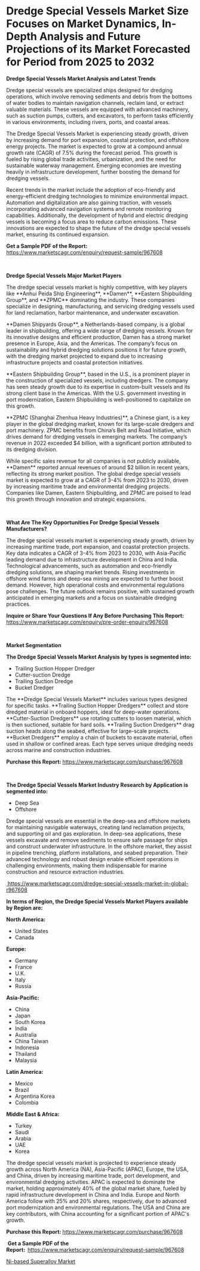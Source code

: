 <p><h1>Dredge Special Vessels Market Size Focuses on Market Dynamics, In-Depth Analysis and Future Projections of its Market Forecasted for Period from 2025 to 2032</h1></p><p><strong>Dredge Special Vessels Market Analysis and Latest Trends</strong></p>
<p><p>Dredge special vessels are specialized ships designed for dredging operations, which involve removing sediments and debris from the bottoms of water bodies to maintain navigation channels, reclaim land, or extract valuable materials. These vessels are equipped with advanced machinery, such as suction pumps, cutters, and excavators, to perform tasks efficiently in various environments, including rivers, ports, and coastal areas.</p><p>The Dredge Special Vessels Market is experiencing steady growth, driven by increasing demand for port expansion, coastal protection, and offshore energy projects. The market is expected to grow at a compound annual growth rate (CAGR) of 7.5% during the forecast period. This growth is fueled by rising global trade activities, urbanization, and the need for sustainable waterway management. Emerging economies are investing heavily in infrastructure development, further boosting the demand for dredging vessels.</p><p>Recent trends in the market include the adoption of eco-friendly and energy-efficient dredging technologies to minimize environmental impact. Automation and digitalization are also gaining traction, with vessels incorporating advanced navigation systems and remote monitoring capabilities. Additionally, the development of hybrid and electric dredging vessels is becoming a focus area to reduce carbon emissions. These innovations are expected to shape the future of the dredge special vessels market, ensuring its continued expansion.</p></p>
<p><strong>Get a Sample PDF of the Report:&nbsp;</strong> <a href="https://www.marketscagr.com/enquiry/request-sample/967608?utm_campaign=1905&utm_medium=2&utm_source=Github&utm_content=ia&utm_term=20012025&utm_id=dredge-special-vessels">https://www.marketscagr.com/enquiry/request-sample/967608</a></p>
<p>&nbsp;</p>
<p><strong>Dredge Special Vessels Major Market Players</strong></p>
<p><p>The dredge special vessels market is highly competitive, with key players like **Anhui Peida Ship Engineering**, **Damen**, **Eastern Shipbuilding Group**, and **ZPMC** dominating the industry. These companies specialize in designing, manufacturing, and servicing dredging vessels used for land reclamation, harbor maintenance, and underwater excavation.</p><p>**Damen Shipyards Group**, a Netherlands-based company, is a global leader in shipbuilding, offering a wide range of dredging vessels. Known for its innovative designs and efficient production, Damen has a strong market presence in Europe, Asia, and the Americas. The company’s focus on sustainability and hybrid dredging solutions positions it for future growth, with the dredging market projected to expand due to increasing infrastructure projects and coastal protection initiatives.</p><p>**Eastern Shipbuilding Group**, based in the U.S., is a prominent player in the construction of specialized vessels, including dredgers. The company has seen steady growth due to its expertise in custom-built vessels and its strong client base in the Americas. With the U.S. government investing in port modernization, Eastern Shipbuilding is well-positioned to capitalize on this growth.</p><p>**ZPMC (Shanghai Zhenhua Heavy Industries)**, a Chinese giant, is a key player in the global dredging market, known for its large-scale dredgers and port machinery. ZPMC benefits from China’s Belt and Road Initiative, which drives demand for dredging vessels in emerging markets. The company’s revenue in 2022 exceeded $4 billion, with a significant portion attributed to its dredging division.</p><p>While specific sales revenue for all companies is not publicly available, **Damen** reported annual revenues of around $2 billion in recent years, reflecting its strong market position. The global dredge special vessels market is expected to grow at a CAGR of 3-4% from 2023 to 2030, driven by increasing maritime trade and environmental dredging projects. Companies like Damen, Eastern Shipbuilding, and ZPMC are poised to lead this growth through innovation and strategic expansions.</p></p>
<p>&nbsp;</p>
<p><strong>What Are The Key Opportunities For Dredge Special Vessels Manufacturers?</strong></p>
<p><p>The dredge special vessels market is experiencing steady growth, driven by increasing maritime trade, port expansion, and coastal protection projects. Key data indicates a CAGR of 3-4% from 2023 to 2030, with Asia-Pacific leading demand due to infrastructure development in China and India. Technological advancements, such as automation and eco-friendly dredging solutions, are shaping market trends. Rising investments in offshore wind farms and deep-sea mining are expected to further boost demand. However, high operational costs and environmental regulations pose challenges. The future outlook remains positive, with sustained growth anticipated in emerging markets and a focus on sustainable dredging practices.</p></p>
<p><strong>Inquire or Share Your Questions If Any Before Purchasing This Report:</strong> <a href="https://www.marketscagr.com/enquiry/pre-order-enquiry/967608?utm_campaign=1905&utm_medium=2&utm_source=Github&utm_content=ia&utm_term=20012025&utm_id=dredge-special-vessels">https://www.marketscagr.com/enquiry/pre-order-enquiry/967608</a></p>
<p>&nbsp;</p>
<p><strong>Market Segmentation</strong></p>
<p><strong>The Dredge Special Vessels Market Analysis by types is segmented into:</strong></p>
<p><ul><li>Trailing Suction Hopper Dredger</li><li>Cutter-suction Dredge</li><li>Trailing Suction Dredge</li><li>Bucket Dredger</li></ul></p>
<p><p>The **Dredge Special Vessels Market** includes various types designed for specific tasks. **Trailing Suction Hopper Dredgers** collect and store dredged material in onboard hoppers, ideal for deep-water operations. **Cutter-Suction Dredgers** use rotating cutters to loosen material, which is then suctioned, suitable for hard soils. **Trailing Suction Dredgers** drag suction heads along the seabed, effective for large-scale projects. **Bucket Dredgers** employ a chain of buckets to excavate material, often used in shallow or confined areas. Each type serves unique dredging needs across marine and construction industries.</p></p>
<p><strong>Purchase this Report:&nbsp;</strong><a href="https://www.marketscagr.com/purchase/967608?utm_campaign=1905&utm_medium=2&utm_source=Github&utm_content=ia&utm_term=20012025&utm_id=dredge-special-vessels">https://www.marketscagr.com/purchase/967608</a></p>
<p>&nbsp;</p>
<p><strong>The Dredge Special Vessels Market Industry Research by Application is segmented into:</strong></p>
<p><ul><li>Deep Sea</li><li>Offshore</li></ul></p>
<p><p>Dredge special vessels are essential in the deep-sea and offshore markets for maintaining navigable waterways, creating land reclamation projects, and supporting oil and gas exploration. In deep-sea applications, these vessels excavate and remove sediments to ensure safe passage for ships and construct underwater infrastructure. In the offshore market, they assist in pipeline trenching, platform installations, and seabed preparation. Their advanced technology and robust design enable efficient operations in challenging environments, making them indispensable for marine construction and resource extraction industries.</p></p>
<p><a href="https://www.marketscagr.com/dredge-special-vessels-market-in-global-r967608?utm_campaign=1905&utm_medium=2&utm_source=Github&utm_content=ia&utm_term=20012025&utm_id=dredge-special-vessels">&nbsp;https://www.marketscagr.com/dredge-special-vessels-market-in-global-r967608</a></p>
<p><strong>In terms of Region, the Dredge Special Vessels Market Players available by Region are:</strong></p>
<p>
    <p> <strong> North America: </strong>
        <ul>
            <li>United States</li>
            <li>Canada</li>
        </ul>
        </p> 
    <p> <strong> Europe: </strong>
        <ul>
            <li>Germany</li>
            <li>France</li>
            <li>U.K.</li>
            <li>Italy</li>
            <li>Russia</li>
        </ul>
        </p> 
    <p> <strong> Asia-Pacific: </strong>
        <ul>
            <li>China</li>
            <li>Japan</li>
            <li>South Korea</li>
            <li>India</li>
            <li>Australia</li>
            <li>China Taiwan</li>
            <li>Indonesia</li>
            <li>Thailand</li>
            <li>Malaysia</li>
        </ul>
        </p> 
    <p> <strong> Latin America: </strong>
        <ul>
            <li>Mexico</li>
            <li>Brazil</li>
            <li>Argentina Korea</li>
            <li>Colombia</li>
        </ul>
        </p> 
    <p> <strong> Middle East & Africa: </strong>
        <ul>
            <li>Turkey</li>
            <li>Saudi</li>
            <li>Arabia</li>
            <li>UAE</li>
            <li>Korea</li>
        </ul>
    </p>
    </p>
<p><p>The dredge special vessels market is projected to experience steady growth across North America (NA), Asia-Pacific (APAC), Europe, the USA, and China, driven by increasing maritime trade, port development, and environmental dredging activities. APAC is expected to dominate the market, holding approximately 40% of the global market share, fueled by rapid infrastructure development in China and India. Europe and North America follow with 25% and 20% shares, respectively, due to advanced port modernization and environmental regulations. The USA and China are key contributors, with China accounting for a significant portion of APAC's growth.</p></p>
<p><strong>Purchase this Report: </strong><a href="https://www.marketscagr.com/purchase/967608?utm_campaign=1905&utm_medium=2&utm_source=Github&utm_content=ia&utm_term=20012025&utm_id=dredge-special-vessels">https://www.marketscagr.com/purchase/967608</a></p>
<p>&nbsp;<strong>Get a Sample PDF of the Report:&nbsp;&nbsp;</strong><a href="https://www.marketscagr.com/enquiry/request-sample/967608?utm_campaign=1905&utm_medium=2&utm_source=Github&utm_content=ia&utm_term=20012025&utm_id=dredge-special-vessels">https://www.marketscagr.com/enquiry/request-sample/967608</a></p>
<p><strong></strong></p>
<p><p><a href="https://github.com/mabutironaldo/Market-Research-Report-List-6/blob/main/ni-based-superalloy-market.md?utm_campaign=1905&utm_medium=2&utm_source=Github&utm_content=ia&utm_term=20012025&utm_id=dredge-special-vessels">Ni-based Superalloy Market</a></p></p>